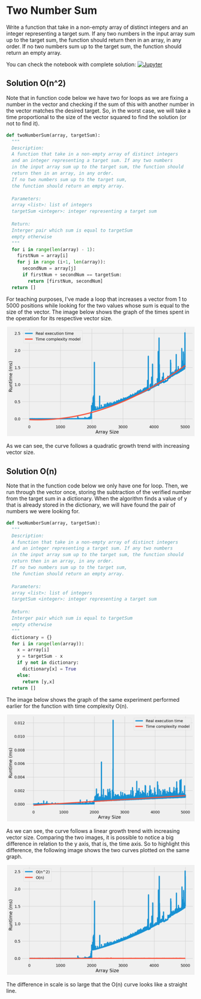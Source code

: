 # Two Number Sum

Write a function that take in a non-empty array of distinct integers and an integer representing a target sum. If any two numbers in the input array sum up to the target sum, the function should return then in an array, in any order. If no two numbers sum up to the target sum, the function should return an empty array.

You can check the notebook with complete solution: [![Jupyter](https://img.shields.io/badge/-Notebook-191A1B?style=flat-square&logo=jupyter)](https://github.com/Morsinaldo/data_structure_II/blob/main/job_interview_troubleshooting/two_number_sum/Two_Number_Sum.ipynb)

## Solution O(n^2)
Note that in function code below we have two for loops as we are fixing a number in the vector and checking if the sum of this with another number in the vector matches the desired target. So, in the worst case, we will take a time proportional to the size of the vector squared to find the solution (or not to find it).

```python 
def twoNumberSum(array, targetSum):
  """
  Description:
  A function that take in a non-empty array of distinct integers
  and an integer representing a target sum. If any two numbers 
  in the input array sum up to the target sum, the function should
  return then in an array, in any order. 
  If no two numbers sum up to the target sum, 
  the function should return an empty array.

  Parameters:
  array <list>: list of integers
  targetSum <integer>: integer representing a target sum

  Return:
  Interger pair which sum is equal to targetSum
  empty otherwise
  """
  for i in range(len(array) - 1):
    firstNum = array[i]
    for j in range (i+1, len(array)):
      secondNum = array[j]
      if firstNum + secondNum == targetSum:
        return [firstNum, secondNum]
  return []
```
For teaching purposes, I've made a loop that increases a vector from 1 to 5000 positions while looking for the two values whose sum is equal to the size of the vector. The image below shows the graph of the times spent in the operation for its respective vector size.

<center><img width="500" src="images/O(n^2).png"></center>

As we can see, the curve follows a quadratic growth trend with increasing vector size.

## Solution O(n)

Note that in the function code below we only have one for loop. Then, we run through the vector once, storing the subtraction of the verified number from the target sum in a dictionary. When the algorithm finds a value of y that is already stored in the dictionary, we will have found the pair of numbers we were looking for.

```python
def twoNumberSum(array, targetSum):
  """
  Description:
  A function that take in a non-empty array of distinct integers
  and an integer representing a target sum. If any two numbers 
  in the input array sum up to the target sum, the function should
  return then in an array, in any order. 
  If no two numbers sum up to the target sum, 
  the function should return an empty array.

  Parameters:
  array <list>: list of integers
  targetSum <integer>: integer representing a target sum

  Return:
  Interger pair which sum is equal to targetSum
  empty otherwise
  """
  dictionary = {}
  for i in range(len(array)):
    x = array[i]
    y = targetSum - x
    if y not in dictionary:
      dictionary[x] = True
    else:
      return [y,x]
  return []
```

The image below shows the graph of the same experiment performed earlier for the function with time complexity O(n).

<center><img width='500' src="images/O(n).png"></center>

As we can see, the curve follows a linear growth trend with increasing vector size. Comparing the two images, it is possible to notice a big difference in relation to the y axis, that is, the time axis. So to highlight this difference, the following image shows the two curves plotted on the same graph.

<center><img width='500' src="images/Comparison.png"></center>

The difference in scale is so large that the O(n) curve looks like a straight line.